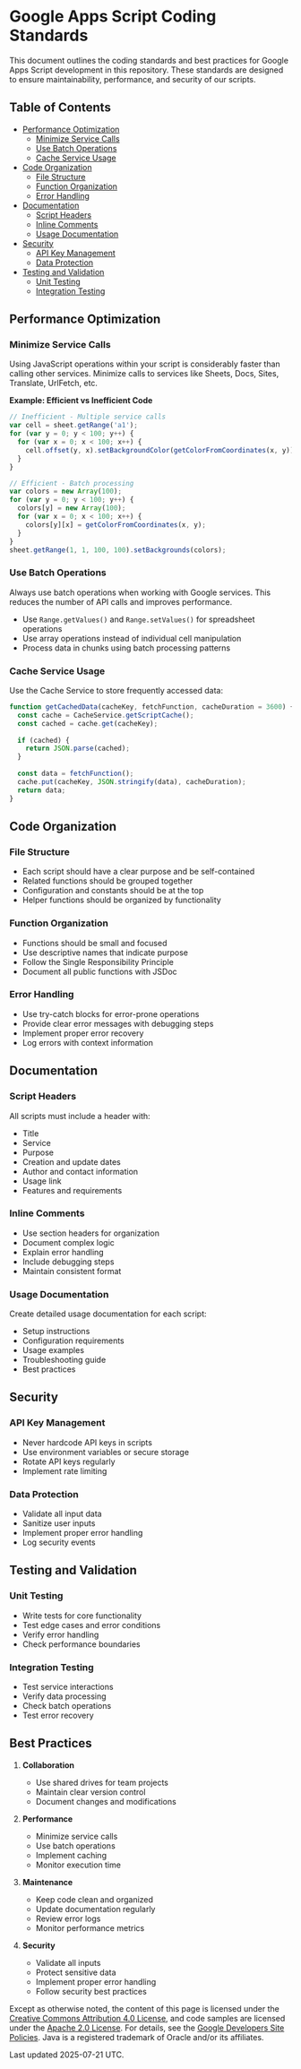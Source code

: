 # Google Apps Script Coding Standards

This document outlines the coding standards and best practices for Google Apps Script development in this repository. These standards are designed to ensure maintainability, performance, and security of our scripts.

## Table of Contents

- [Performance Optimization](#performance-optimization)
  - [Minimize Service Calls](#minimize-service-calls)
  - [Use Batch Operations](#use-batch-operations)
  - [Cache Service Usage](#cache-service-usage)
- [Code Organization](#code-organization)
  - [File Structure](#file-structure)
  - [Function Organization](#function-organization)
  - [Error Handling](#error-handling)
- [Documentation](#documentation)
  - [Script Headers](#script-headers)
  - [Inline Comments](#inline-comments)
  - [Usage Documentation](#usage-documentation)
- [Security](#security)
  - [API Key Management](#api-key-management)
  - [Data Protection](#data-protection)
- [Testing and Validation](#testing-and-validation)
  - [Unit Testing](#unit-testing)
  - [Integration Testing](#integration-testing)

## Performance Optimization

### Minimize Service Calls

Using JavaScript operations within your script is considerably faster than calling other services. Minimize calls to services like Sheets, Docs, Sites, Translate, UrlFetch, etc.

**Example: Efficient vs Inefficient Code**
```javascript
// Inefficient - Multiple service calls
var cell = sheet.getRange('a1');
for (var y = 0; y < 100; y++) {
  for (var x = 0; x < 100; x++) {
    cell.offset(y, x).setBackgroundColor(getColorFromCoordinates(x, y));
  }
}
```

```javascript
// Efficient - Batch processing
var colors = new Array(100);
for (var y = 0; y < 100; y++) {
  colors[y] = new Array(100);
  for (var x = 0; x < 100; x++) {
    colors[y][x] = getColorFromCoordinates(x, y);
  }
}
sheet.getRange(1, 1, 100, 100).setBackgrounds(colors);
```

### Use Batch Operations

Always use batch operations when working with Google services. This reduces the number of API calls and improves performance.

- Use `Range.getValues()` and `Range.setValues()` for spreadsheet operations
- Use array operations instead of individual cell manipulation
- Process data in chunks using batch processing patterns

### Cache Service Usage

Use the Cache Service to store frequently accessed data:

```javascript
function getCachedData(cacheKey, fetchFunction, cacheDuration = 3600) {
  const cache = CacheService.getScriptCache();
  const cached = cache.get(cacheKey);
  
  if (cached) {
    return JSON.parse(cached);
  }
  
  const data = fetchFunction();
  cache.put(cacheKey, JSON.stringify(data), cacheDuration);
  return data;
}
```

## Code Organization

### File Structure

- Each script should have a clear purpose and be self-contained
- Related functions should be grouped together
- Configuration and constants should be at the top
- Helper functions should be organized by functionality

### Function Organization

- Functions should be small and focused
- Use descriptive names that indicate purpose
- Follow the Single Responsibility Principle
- Document all public functions with JSDoc

### Error Handling

- Use try-catch blocks for error-prone operations
- Provide clear error messages with debugging steps
- Implement proper error recovery
- Log errors with context information

## Documentation

### Script Headers

All scripts must include a header with:
- Title
- Service
- Purpose
- Creation and update dates
- Author and contact information
- Usage link
- Features and requirements

### Inline Comments

- Use section headers for organization
- Document complex logic
- Explain error handling
- Include debugging steps
- Maintain consistent format

### Usage Documentation

Create detailed usage documentation for each script:
- Setup instructions
- Configuration requirements
- Usage examples
- Troubleshooting guide
- Best practices

## Security

### API Key Management

- Never hardcode API keys in scripts
- Use environment variables or secure storage
- Rotate API keys regularly
- Implement rate limiting

### Data Protection

- Validate all input data
- Sanitize user inputs
- Implement proper error handling
- Log security events

## Testing and Validation

### Unit Testing

- Write tests for core functionality
- Test edge cases and error conditions
- Verify error handling
- Check performance boundaries

### Integration Testing

- Test service interactions
- Verify data processing
- Check batch operations
- Test error recovery

## Best Practices

1. **Collaboration**
   - Use shared drives for team projects
   - Maintain clear version control
   - Document changes and modifications

2. **Performance**
   - Minimize service calls
   - Use batch operations
   - Implement caching
   - Monitor execution time

3. **Maintenance**
   - Keep code clean and organized
   - Update documentation regularly
   - Review error logs
   - Monitor performance metrics

4. **Security**
   - Validate all inputs
   - Protect sensitive data
   - Implement proper error handling
   - Follow security best practices

Except as otherwise noted, the content of this page is licensed under the [Creative Commons Attribution 4.0 License](https://creativecommons.org/licenses/by/4.0/), and code samples are licensed under the [Apache 2.0 License](https://www.apache.org/licenses/LICENSE-2.0). For details, see the [Google Developers Site Policies](https://developers.google.com/site-policies). Java is a registered trademark of Oracle and/or its affiliates.

Last updated 2025-07-21 UTC.
